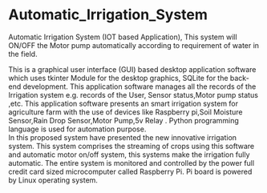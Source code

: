 # Automatic_Irrigation_System
Automatic Irrigation System (IOT based Application), This system  will ON/OFF the Motor pump automatically according to requirement  of water in the field.

This is a graphical user interface (GUI) based desktop application software which uses tkinter Module for the desktop graphics, SQLite for the back-end development. This application software manages all the records of the Irrigation system e.g.  records of the User, Sensor status,Motor pump status ,etc. 
			This application software presents an smart irrigation system for agriculture farm with the use of devices like Raspberry pi,Soil Moisture Sensor,Rain Drop Sensor,Motor Pump,5v Relay . Python programming language is used for automation purpose.  
      In this proposed system have presented the new innovative irrigation system. This system comprises the streaming of crops using this software and automatic motor on/off system, this systems make the irrigation fully automatic. The entire system is monitored and controlled by the power full credit card sized microcomputer called Raspberry Pi. Pi board is powered by Linux operating system.
